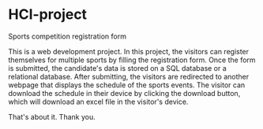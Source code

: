 # HCI-project
Sports competition registration form

This is a web development project.
In this project, the visitors can register themselves for multiple sports by filling the registration form.
Once the form is submitted, the candidate's data is stored on a SQL database or a relational database.
After submitting, the visitors are redirected to another webpage that displays the schedule of the sports events.
The visitor can download the schedule in their device by clicking the download button, which will download an excel file in the visitor's device.

That's about it.
Thank you.
